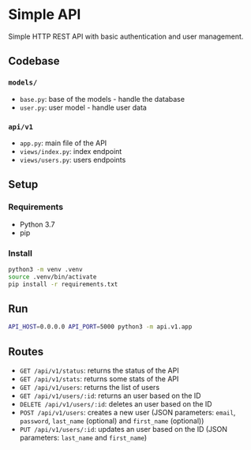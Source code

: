 # Simple API

Simple HTTP REST API with basic authentication and user management.

## Codebase

### `models/`

- `base.py`: base of the models - handle the database
- `user.py`: user model - handle user data

### `api/v1`

- `app.py`: main file of the API
- `views/index.py`: index endpoint
- `views/users.py`: users endpoints

## Setup

### Requirements

- Python 3.7
- pip

### Install

```bash
python3 -m venv .venv
source .venv/bin/activate
pip install -r requirements.txt
```

## Run

```bash
API_HOST=0.0.0.0 API_PORT=5000 python3 -m api.v1.app
```

## Routes

- `GET /api/v1/status`: returns the status of the API
- `GET /api/v1/stats`: returns some stats of the API
- `GET /api/v1/users`: returns the list of users
- `GET /api/v1/users/:id`: returns an user based on the ID
- `DELETE /api/v1/users/:id`: deletes an user based on the ID
- `POST /api/v1/users`: creates a new user (JSON parameters: `email`, `password`, `last_name` (optional) and `first_name` (optional))
- `PUT /api/v1/users/:id`: updates an user based on the ID (JSON parameters: `last_name` and `first_name`)

